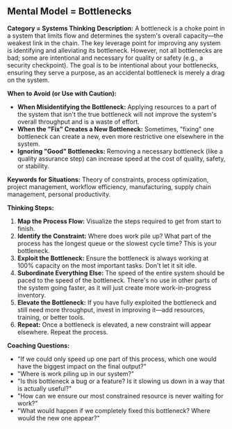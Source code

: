 ## Mental Model = Bottlenecks

**Category = Systems Thinking**
**Description:**
A bottleneck is a choke point in a system that limits flow and determines the system's overall capacity—the weakest link in the chain. The key leverage point for improving any system is identifying and alleviating its bottleneck. However, not all bottlenecks are bad; some are intentional and necessary for quality or safety (e.g., a security checkpoint). The goal is to be intentional about your bottlenecks, ensuring they serve a purpose, as an accidental bottleneck is merely a drag on the system.

**When to Avoid (or Use with Caution):**
- **When Misidentifying the Bottleneck:** Applying resources to a part of the system that isn't the true bottleneck will not improve the system's overall throughput and is a waste of effort.
- **When the "Fix" Creates a New Bottleneck:** Sometimes, "fixing" one bottleneck can create a new, even more restrictive one elsewhere in the system.
- **Ignoring "Good" Bottlenecks:** Removing a necessary bottleneck (like a quality assurance step) can increase speed at the cost of quality, safety, or stability.

**Keywords for Situations:**
Theory of constraints, process optimization, project management, workflow efficiency, manufacturing, supply chain management, personal productivity.

**Thinking Steps:**
1. **Map the Process Flow:** Visualize the steps required to get from start to finish.
2. **Identify the Constraint:** Where does work pile up? What part of the process has the longest queue or the slowest cycle time? This is your bottleneck.
3. **Exploit the Bottleneck:** Ensure the bottleneck is always working at 100% capacity on the most important tasks. Don't let it sit idle.
4. **Subordinate Everything Else:** The speed of the entire system should be paced to the speed of the bottleneck. There's no use in other parts of the system going faster, as it will just create more work-in-progress inventory.
5. **Elevate the Bottleneck:** If you have fully exploited the bottleneck and still need more throughput, invest in improving it—add resources, training, or better tools.
6. **Repeat:** Once a bottleneck is elevated, a new constraint will appear elsewhere. Repeat the process.

**Coaching Questions:**
- "If we could only speed up one part of this process, which one would have the biggest impact on the final output?"
- "Where is work piling up in our system?"
- "Is this bottleneck a bug or a feature? Is it slowing us down in a way that is actually useful?"
- "How can we ensure our most constrained resource is never waiting for work?"
- "What would happen if we completely fixed this bottleneck? Where would the new one appear?" 
